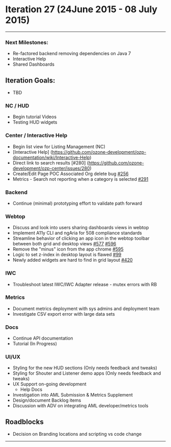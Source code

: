 # Iteration 27 (24June 2015 - 08 July 2015)

*** 
### Next Milestones:
* Re-factored backend removing dependencies on Java 7
* Interactive Help
* Shared Dashboards


## Iteration Goals:
* TBD

### NC / HUD
* Begin tutorial Videos
* Testing HUD widgets

### Center / Interactive Help
* Begin list view for Listing Management (NC) 
* [Interactive Help] (https://github.com/ozone-development/ozp-documentation/wiki/Interactive-Help)
* Direct link to search results [#280] (https://github.com/ozone-development/ozp-center/issues/280)
* Create/Edit Page POC Associated Org delete bug [#256](https://github.com/ozone-development/ozp-center/issues/256)
* Metrics - Search not reporting when a category is selected [#291](https://github.com/ozone-development/ozp-center/issues/291)

### Backend
* Continue (minimal) prototyping effort to validate path forward

### Webtop
* Discuss and look into users sharing dashboards views in webtop
* Implement A11y CLI and ngAria for 508 compliance standards
* Streamline behavior of clicking an app icon in the webtop toolbar between both grid and desktop views [#577](http://github.com/ozone-development/ozp-webtop/issues/#577) [#596](http://github.com/ozone-development/ozp-webtop/issues/#596)
* Remove the "minus" icon from the app chrome [#595](http://github.com/ozone-development/ozp-webtop/issues/#595)
* Logic to set z-index in desktop layout is flawed [#99](http://github.com/ozone-development/ozp-webtop/issues/99)
* Newly added widgets are hard to find in grid layout [#420](http://github.com/ozone-development/ozp-webtop/issues/420)
  

### IWC
* Troubleshoot latest IWC/IWC Adapter release - mutex errors with RB

### Metrics
* Document metrics deployment with sys admins and deployment team
* Investigate CSV export error with large data sets

### Docs
* Continue API documentation
* Tutorial (In Progress)

### UI/UX
* Styling for the new HUD sections (Only needs feedback and tweaks)
* Styling for Shouter and Listener demo apps (Only needs feedback and tweaks)
* UX Support on-going development
  * Help Docs
* Investigation into AML Submission & Metrics Supplement
* Design/document Backlog items
* Discussion with ADV on integrating AML developer/metrics tools

## Roadblocks
* Decision on Branding locations and scripting vs code change
***